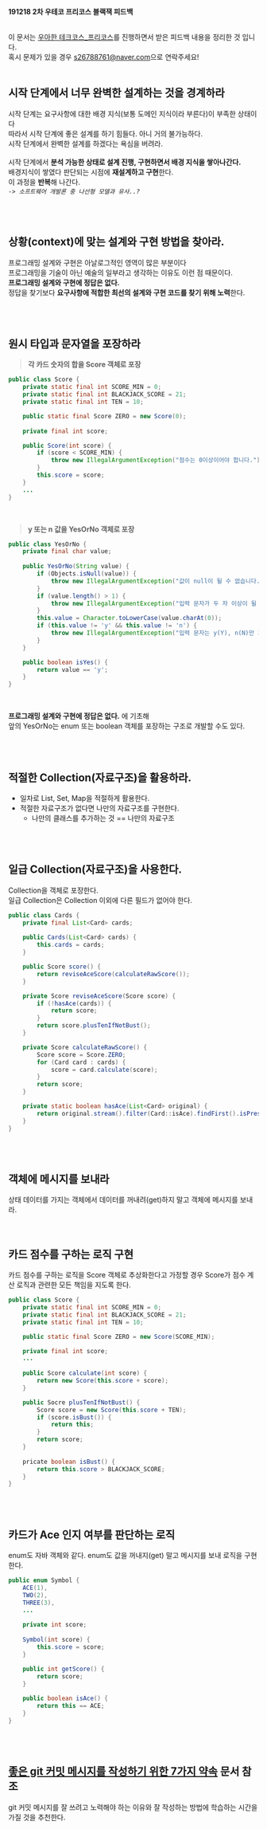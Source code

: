 **191218 2차 우테코 프리코스 블랙잭 피드백**
<br>
<br>

이 문서는 [우아한 테크코스_프리코스](http://woowabros.github.io/techcourse/2019/10/14/woowacourse.html)를 진행하면서 받은 피드백 내용을 정리한 것 입니다.<br>
혹시 문제가 있을 경우 [s26788761@naver.com](s26788761@naver.com)으로 연락주세요!
<br>
<br>


## 시작 단계에서 너무 완벽한 설계하는 것을 경계하라
시작 단계는 요구사항에 대한 배경 지식(보통 도메인 지식이라 부른다)이 부족한 상태이다<br>
따라서 시작 단계에 좋은 설계를 하기 힘들다. 아니 거의 불가능하다.<br>
시작 단계에서 완벽한 설계를 하겠다는 욕심을 버려라.<br>
<br>
시작 단계에서 **분석 가능한 상태로 설계 진행, 구현하면서 배경 지식을 쌓아나간다.**<br>
배경지식이 쌓였다 판단되는 시점에 **재설계하고 구현**한다.<br>
이 과정을 **반복**해 나간다.<br>
 *`-> 소프트웨어 개발론 중 나선형 모델과 유사..?`*

<br>
<br>


## 상황(context)에 맞는 설계와 구현 방법을 찾아라.
프로그래밍 설계와 구현은 아날로그적인 영역이 많은 부분이다<br>
프로그래밍을 기술이 아닌 예술의 일부라고 생각하는 이유도 이런 점 때문이다.<br>
**프로그래밍 설계와 구현에 정답은 없다.**<br>
정답을 찾기보다 **요구사항에 적합한 최선의 설계와 구현 코드를 찾기 위해 노력**한다.<br>

<br>
<br>




## 원시 타입과 문자열을 포장하라

> **각 카드 숫자의 합을 Score 객체로 포장**<br>

```java
public class Score {
	private static final int SCORE_MIN = 0;
	private static final int BLACKJACK_SCORE = 21;
	private static final int TEN = 10;

	public static final Score ZERO = new Score(0);
	
	private final int score;

	public Score(int score) {
		if (score < SCORE_MIN) {
			throw new IllegalArgumentException("점수는 0이상이어야 합니다.");
		}
		this.score = score;
	}
	...
}
```
<br>

> **y 또는 n 값을 YesOrNo 객체로 포장**<br>

```java
public class YesOrNo {
	private final char value;
	
	public YesOrNo(String value) {
		if (Objects.isNull(value)) {
			throw new IllegalArgumentException("값이 null이 될 수 없습니다.");
		}
		if (value.length() > 1) {
			throw new IllegalArgumentException("입력 문자가 두 자 이상이 될 수 없습니다.");
		}
		this.value = Character.toLowerCase(value.charAt(0));
		if (this.value != 'y' && this.value != 'n') {
			throw new IllegalArgumentException("입력 문자는 y(Y), n(N)만 가능합니다.");
		}
	}

	public boolean isYes() {
		return value == 'y';
	}
}
```
<br>

**프로그래밍 설계와 구현에 정답은 없다.** 에 기초해<br>
앞의 YesOrNo는 enum 또는 boolean 객체를 포장하는 구조로 개발할 수도 있다.<br>


<br>
<br>




## 적절한 Collection(자료구조)을 활용하라.
- 일차로 List, Set, Map을 적절하게 활용한다.
- 적절한 자료구조가 없다면 나만의 자료구조를 구현한다.
  - 나만의 클래스를 추가하는 것 == 나만의 자료구조

<br>
<br>




## 일급 Collection(자료구조)을 사용한다.
Collection을 객체로 포장한다.<br>
일급 Collection은 Collection 이외에 다른 필드가 없어야 한다.<br>
```java
public class Cards {
	private final List<Card> cards;
	
	public Cards(List<Card> cards) {
		this.cards = cards;
	}

	public Score score() {
		return reviseAceScore(calculateRawScore());
	}

	private Score reviseAceScore(Score score) {
		if (!hasAce(cards)) {
			return score;
		}
		return score.plusTenIfNotBust();
	}

	private Score calculateRawScore() {
		Score score = Score.ZERO;
		for (Card card : cards) {
			score = card.calculate(score);
		}
		return score;
	}

	private static boolean hasAce(List<Card> original) {
		return original.stream().filter(Card::isAce).findFirst().isPresent();
	}
}
```
<br>
<br>




## 객체에 메시지를 보내라
상태 데이터를 가지는 객체에서 데이터를 꺼내려(get)하지 말고 객체에 메시지를 보내라.<br>
<br>
<br>




## 카드 점수를 구하는 로직 구현
카드 점수를 구하는 로직을 Score 객체로 추상화한다고 가정할 경우 Score가 점수 계산 로직과 관련한 모든 책임을 지도록 한다.<br>
```java
public class Score {
	private static final int SCORE_MIN = 0;
	private static final int BLACKJACK_SCORE = 21;
	private static final int TEN = 10;

	public static final Score ZERO = new Score(SCORE_MIN);

	private final int score;
	...
	
	public Score calculate(int score) {
		return new Score(this.score + score);
	}

	public Socre plusTenIfNotBust() {
		Score score = new Score(this.score + TEN);
		if (score.isBust()) {
			return this;
		}
		return score;
	}
	
	pricate boolean isBust() {	
		return this.score > BLACKJACK_SCORE;
	}
}	
```
<br>
<br>




## 카드가 Ace 인지 여부를 판단하는 로직
enum도 자바 객체와 같다. enum도 값을 꺼내지(get) 말고 메시지를 보내 로직을 구현한다.<br>
```java
public enum Symbol {
	ACE(1),
	TWO(2),
	THREE(3),
	...
	
	private int score;
	
	Symbol(int score) {
		this.score = score;
	}

	public int getScore() {
		return score;
	}
	
	public boolean isAce() {
		return this == ACE;
	}
}
```
<br>
<br>




## [좋은 git 커밋 메시지를 작성하기 위한 7가지 약속](https://meetup.toast.com/posts/106) 문서 참조
git 커밋 메시지를 잘 쓰려고 노력해야 하는 이유와 잘 작성하는 방법에 학습하는 시간을 가질 것을 추천한다.<br>
<br>
<br>



<br>
<br>
<br>
<br>
<br>
<br>
<br>
<br>